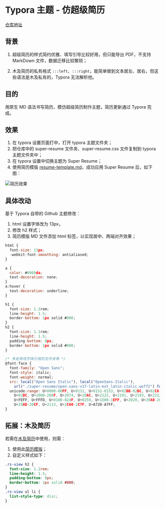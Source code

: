 # Typora 主题 - 仿超级简历

[仓库地址](https://github.com/engvuchen/super-resume-theme)

## 背景

1. 超级简历的样式简约优雅、填写引导比较好用，但只能导出 PDF，不支持 MarkDown 文件，数据迁移比较繁琐；

2. 木及简历的私有格式 `:::left`、`:::right`，能简单做到文本居左、居右，但这些语法是木及私有的，Typora 无法解析他。

## 目的

用原生 MD 语法书写简历，模仿超级简历制作主题，简历更新通过 Typora 完成。

## 效果

1. 在 typora 设置页面打中，打开 typora 主题文件夹；
2. 把仓库中的 super-resume 文件夹、super-resume.css 文件复制到 typora 主题文件夹中；
3. 在 typora 设置中切换主题为 Super Resume；
4. 使用简历模版 [resume-template.md](https://github.com/engvuchen/super-resume-typora-tpl/blob/main/resume-template%20copy.md)，成功应用 Super Resume 后，如下图：

![简历效果](https://engvu.oss-cn-shenzhen.aliyuncs.com/bc0b0436b89a0497b1892da3a87bccec.webp)

## 具体改动

基于 Typora 自带的 Github 主题修改：

1. html 设置字体改为 13px，
2. 修改 h2 样式；
3. 简历模版 MD 文件添加 html 标签，以实现居中、两端对齐效果；

```javascript
html {
  font-size: 13px;
  -webkit-font-smoothing: antialiased;
}

a {
  color: #0969da;
  text-decoration: none;
}
a:hover {
  text-decoration: underline;
}

h1 {
  font-size: 1.3rem;
  line-height: 1.5;
  border-bottom: 1px solid #000;
}
h2 {
  font-size: 1.1rem;
  line-height: 1.5;
  padding-bottom: 8px;
  border-bottom: 1px solid #000;
}

/* 多处修改字体引用的文件夹等 */
@font-face {
  font-family: "Open Sans";
  font-style: italic;
  font-weight: normal;
  src: local("Open Sans Italic"), local("OpenSans-Italic"),
    url("./super-resume/open-sans-v17-latin-ext_latin-italic.woff2") format("woff2");
  unicode-range: U+0000-00FF, U+0131, U+0152-0153, U+02BB-02BC, U+02C6, U+02DA,
    U+02DC, U+2000-206F, U+2074, U+20AC, U+2122, U+2191, U+2193, U+2212, U+2215,
    U+FEFF, U+FFFD, U+0100-024F, U+0259, U+1E00-1EFF, U+2020, U+20A0-20AB,
    U+20AD-20CF, U+2113, U+2C60-2C7F, U+A720-A7FF;
}
```

## 拓展：木及简历

若需在[木及简历](https://www.mujicv.com/)中使用，则需：

1. 使用此[简历模版](https://github.com/engvuchen/super-resume-typora-tpl/blob/main/resume-template-muji.md)；
2. 自定义样式如下：

```css
.rs-view h2 {
  font-size: 1.2rem;
  line-height: 1.5;
  padding-bottom: 8px;
  border-bottom: 1px solid #000;
}
.rs-view ul li {
  list-style-type: disc;
}
```